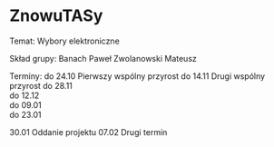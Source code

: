 # ZnowuTASy

Temat: Wybory elektroniczne

Skład grupy:
  Banach Paweł 
  Zwolanowski Mateusz

Terminy:
  do 24.10  Pierwszy wspólny przyrost
  do 14.11  Drugi wspólny przyrost
  do 28.11  
  do 12.12  
  do 09.01  
  do 23.01  
  
  30.01     Oddanie projektu
  07.02     Drugi termin
